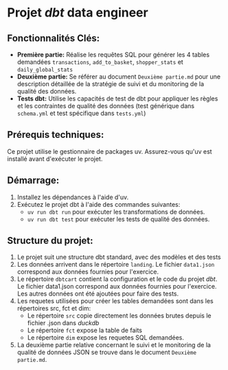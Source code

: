 # Projet *dbt* data engineer

## Fonctionnalités Clés:

* **Première partie:** Réalise les requêtes SQL pour générer les 4 tables demandées `transactions`, `add_to_basket`, `shopper_stats` et `daily_global_stats`
* **Deuxième partie:** Se référer au document `Deuxième partie.md` pour une description détaillée de la stratégie de suivi et du monitoring de la qualité des données.
* **Tests dbt:** Utilise les capacités de test de dbt pour appliquer les règles et les contraintes de qualité des données (test générique dans `schema.yml` et test spécifique dans `tests.yml`)

## Prérequis techniques:

Ce projet utilise le gestionnaire de packages uv. Assurez-vous qu'uv est installé avant d'exécuter le projet.

## Démarrage:

1. Installez les dépendances à l'aide d'uv.
2. Exécutez le projet dbt à l'aide des commandes suivantes:
    * `uv run dbt run` pour exécuter les transformations de données.
    * `uv run dbt test` pour exécuter les tests de qualité des données.

## Structure du projet:

1. Le projet suit une structure dbt standard, avec des modèles et des tests
2. Les données arrivent dans le répertoire `landing`. Le fichier `data1.json` correspond aux données fournies pour l'exercice. 
3. Le répertoire `dbtcart` contient la configuration et le code du projet *dbt*. Le fichier data1.json correspond aux données fournies pour l'exercice. Les autres données ont été ajoutées pour faire des tests.
4. Les requetes utilisées pour créer les tables demandées sont dans les répertoires src, fct et dim:
    * Le répertoire `src` copie directement les données brutes depuis le fichier .json dans *duckdb*
    * Le répertoire `fct` expose la table de faits
    * Le répertoire `dim` expose les requetes SQL demandées.
5. La deuxième partie relative concernant le suivi et le monitoring de la qualité de données JSON se trouve dans le document `Deuxième partie.md`.